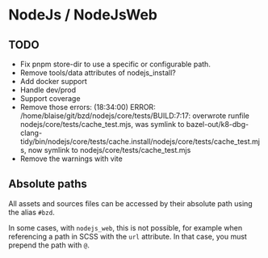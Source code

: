 # NodeJs / NodeJsWeb

## TODO

- Fix pnpm store-dir to use a specific or configurable path.
- Remove tools/data attributes of nodejs_install?
- Add docker support
- Handle dev/prod
- Support coverage
- Remove those errors:
  (18:34:00) ERROR: /home/blaise/git/bzd/nodejs/core/tests/BUILD:7:17: overwrote runfile nodejs/core/tests/cache_test.mjs, was symlink to bazel-out/k8-dbg-clang-tidy/bin/nodejs/core/tests/cache.install/nodejs/core/tests/cache_test.mjs, now symlink to nodejs/core/tests/cache_test.mjs
- Remove the warnings with vite

## Absolute paths

All assets and sources files can be accessed by their absolute path using the alias `#bzd`.

In some cases, with `nodejs_web`, this is not possible, for example when referencing a path in SCSS with the `url` attribute.
In that case, you must prepend the path with `@`.
